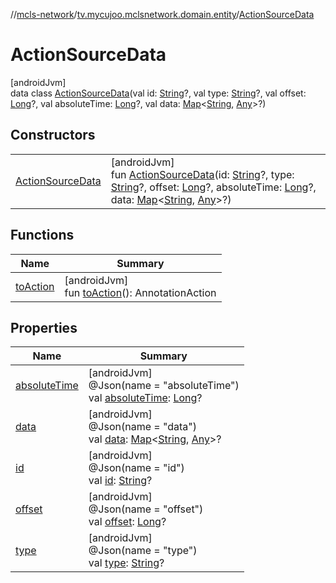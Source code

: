 //[mcls-network](../../../index.md)/[tv.mycujoo.mclsnetwork.domain.entity](../index.md)/[ActionSourceData](index.md)

# ActionSourceData

[androidJvm]\
data class [ActionSourceData](index.md)(val id: [String](https://kotlinlang.org/api/latest/jvm/stdlib/kotlin/-string/index.html)?, val type: [String](https://kotlinlang.org/api/latest/jvm/stdlib/kotlin/-string/index.html)?, val offset: [Long](https://kotlinlang.org/api/latest/jvm/stdlib/kotlin/-long/index.html)?, val absoluteTime: [Long](https://kotlinlang.org/api/latest/jvm/stdlib/kotlin/-long/index.html)?, val data: [Map](https://kotlinlang.org/api/latest/jvm/stdlib/kotlin.collections/-map/index.html)&lt;[String](https://kotlinlang.org/api/latest/jvm/stdlib/kotlin/-string/index.html), [Any](https://kotlinlang.org/api/latest/jvm/stdlib/kotlin/-any/index.html)&gt;?)

## Constructors

| | |
|---|---|
| [ActionSourceData](-action-source-data.md) | [androidJvm]<br>fun [ActionSourceData](-action-source-data.md)(id: [String](https://kotlinlang.org/api/latest/jvm/stdlib/kotlin/-string/index.html)?, type: [String](https://kotlinlang.org/api/latest/jvm/stdlib/kotlin/-string/index.html)?, offset: [Long](https://kotlinlang.org/api/latest/jvm/stdlib/kotlin/-long/index.html)?, absoluteTime: [Long](https://kotlinlang.org/api/latest/jvm/stdlib/kotlin/-long/index.html)?, data: [Map](https://kotlinlang.org/api/latest/jvm/stdlib/kotlin.collections/-map/index.html)&lt;[String](https://kotlinlang.org/api/latest/jvm/stdlib/kotlin/-string/index.html), [Any](https://kotlinlang.org/api/latest/jvm/stdlib/kotlin/-any/index.html)&gt;?) |

## Functions

| Name | Summary |
|---|---|
| [toAction](to-action.md) | [androidJvm]<br>fun [toAction](to-action.md)(): AnnotationAction |

## Properties

| Name | Summary |
|---|---|
| [absoluteTime](absolute-time.md) | [androidJvm]<br>@Json(name = &quot;absoluteTime&quot;)<br>val [absoluteTime](absolute-time.md): [Long](https://kotlinlang.org/api/latest/jvm/stdlib/kotlin/-long/index.html)? |
| [data](data.md) | [androidJvm]<br>@Json(name = &quot;data&quot;)<br>val [data](data.md): [Map](https://kotlinlang.org/api/latest/jvm/stdlib/kotlin.collections/-map/index.html)&lt;[String](https://kotlinlang.org/api/latest/jvm/stdlib/kotlin/-string/index.html), [Any](https://kotlinlang.org/api/latest/jvm/stdlib/kotlin/-any/index.html)&gt;? |
| [id](id.md) | [androidJvm]<br>@Json(name = &quot;id&quot;)<br>val [id](id.md): [String](https://kotlinlang.org/api/latest/jvm/stdlib/kotlin/-string/index.html)? |
| [offset](offset.md) | [androidJvm]<br>@Json(name = &quot;offset&quot;)<br>val [offset](offset.md): [Long](https://kotlinlang.org/api/latest/jvm/stdlib/kotlin/-long/index.html)? |
| [type](type.md) | [androidJvm]<br>@Json(name = &quot;type&quot;)<br>val [type](type.md): [String](https://kotlinlang.org/api/latest/jvm/stdlib/kotlin/-string/index.html)? |
